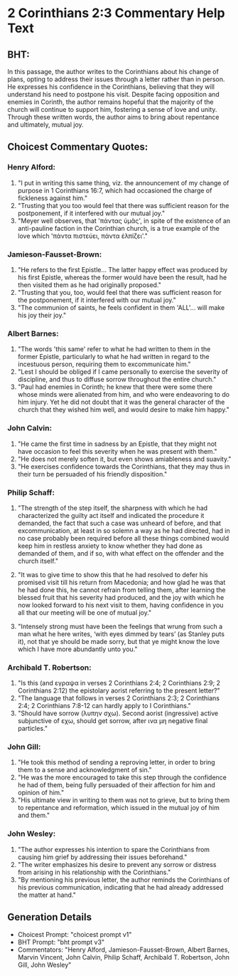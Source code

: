 # 2 Corinthians 2:3 Commentary Help Text

## BHT:
In this passage, the author writes to the Corinthians about his change of plans, opting to address their issues through a letter rather than in person. He expresses his confidence in the Corinthians, believing that they will understand his need to postpone his visit. Despite facing opposition and enemies in Corinth, the author remains hopeful that the majority of the church will continue to support him, fostering a sense of love and unity. Through these written words, the author aims to bring about repentance and ultimately, mutual joy.

## Choicest Commentary Quotes:
### Henry Alford:
1. "I put in writing this same thing, viz. the announcement of my change of purpose in 1 Corinthians 16:7, which had occasioned the charge of fickleness against him."
2. "Trusting that you too would feel that there was sufficient reason for the postponement, if it interfered with our mutual joy."
3. "Meyer well observes, that 'πάντας ὑμᾶς', in spite of the existence of an anti-pauline faction in the Corinthian church, is a true example of the love which 'πάντα πιστεύει, πάντα ἐλπίζει'."

### Jamieson-Fausset-Brown:
1. "He refers to the first Epistle... The latter happy effect was produced by his first Epistle, whereas the former would have been the result, had he then visited them as he had originally proposed."
2. "Trusting that you, too, would feel that there was sufficient reason for the postponement, if it interfered with our mutual joy."
3. "The communion of saints, he feels confident in them 'ALL'... will make his joy their joy."

### Albert Barnes:
1. "The words 'this same' refer to what he had written to them in the former Epistle, particularly to what he had written in regard to the incestuous person, requiring them to excommunicate him."
2. "Lest I should be obliged if I came personally to exercise the severity of discipline, and thus to diffuse sorrow throughout the entire church."
3. "Paul had enemies in Corinth; he knew that there were some there whose minds were alienated from him, and who were endeavoring to do him injury. Yet he did not doubt that it was the general character of the church that they wished him well, and would desire to make him happy."

### John Calvin:
1. "He came the first time in sadness by an Epistle, that they might not have occasion to feel this severity when he was present with them."
2. "He does not merely soften it, but even shows amiableness and suavity."
3. "He exercises confidence towards the Corinthians, that they may thus in their turn be persuaded of his friendly disposition."

### Philip Schaff:
1. "The strength of the step itself, the sharpness with which he had characterized the guilty act itself and indicated the procedure it demanded, the fact that such a case was unheard of before, and that excommunication, at least in so solemn a way as he had directed, had in no case probably been required before all these things combined would keep him in restless anxiety to know whether they had done as demanded of them, and if so, with what effect on the offender and the church itself." 

2. "It was to give time to show this that he had resolved to defer his promised visit till his return from Macedonia; and how glad he was that he had done this, he cannot refrain from telling them, after learning the blessed fruit that his severity had produced, and the joy with which he now looked forward to his next visit to them, having confidence in you all that our meeting will be one of mutual joy."

3. "Intensely strong must have been the feelings that wrung from such a man what he here writes, ‘with eyes dimmed by tears’ (as Stanley puts it), not that ye should be made sorry, but that ye might know the love which I have more abundantly unto you."

### Archibald T. Robertson:
1. "Is this (and εγραψα in verses 2 Corinthians 2:4; 2 Corinthians 2:9; 2 Corinthians 2:12) the epistolary aorist referring to the present letter?" 
2. "The language that follows in verses 2 Corinthians 2:3; 2 Corinthians 2:4; 2 Corinthians 7:8-12 can hardly apply to I Corinthians."
3. "Should have sorrow (λυπην σχω). Second aorist (ingressive) active subjunctive of εχω, should get sorrow, after ινα μη negative final particles."

### John Gill:
1. "He took this method of sending a reproving letter, in order to bring them to a sense and acknowledgment of sin."
2. "He was the more encouraged to take this step through the confidence he had of them, being fully persuaded of their affection for him and opinion of him."
3. "His ultimate view in writing to them was not to grieve, but to bring them to repentance and reformation, which issued in the mutual joy of him and them."

### John Wesley:
1. "The author expresses his intention to spare the Corinthians from causing him grief by addressing their issues beforehand."
2. "The writer emphasizes his desire to prevent any sorrow or distress from arising in his relationship with the Corinthians."
3. "By mentioning his previous letter, the author reminds the Corinthians of his previous communication, indicating that he had already addressed the matter at hand."


## Generation Details
- Choicest Prompt: "choicest prompt v1"
- BHT Prompt: "bht prompt v3"
- Commentators: "Henry Alford, Jamieson-Fausset-Brown, Albert Barnes, Marvin Vincent, John Calvin, Philip Schaff, Archibald T. Robertson, John Gill, John Wesley"
